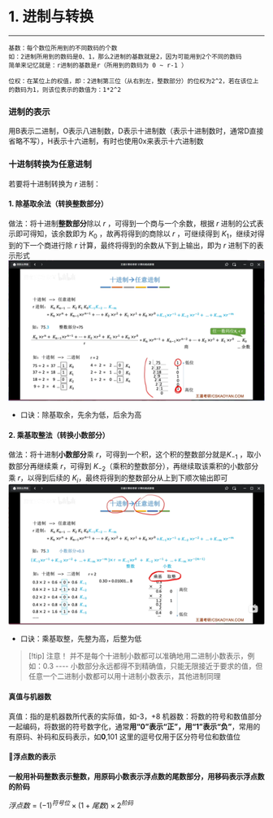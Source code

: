 # 1. 进制与转换

---

```
基数：每个数位所用到的不同数码的个数
如：2进制所用到的数码是0、1，那么2进制的基数就是2，因为可能用到2个不同的数码
简单来记忆就是：r进制的基数是r（所用到的数码为 0 ~ r-1 ）
```
```
位权：在某位上的权值，即：2进制第三位（从右到左，整数部分）的位权为2^2，若在该位上的数码为1，则该位表示的数值为：1*2^2
```

### 进制的表示

用B表示二进制，O表示八进制数，D表示十进制数（表示十进制数时，通常D直接省略不写），H表示十六进制，有时也使用0x来表示十六进制数
### 十进制转换为任意进制

若要将十进制转换为 $r$ 进制：
#### 1. 除基取余法（转换整数部分）

做法：将十进制**整数部分**除以 $r$ ，可得到一个商与一个余数，根据 $r$ 进制的公式表示即可得知，该余数即为 $K_0$ ，故再将得到的商除以 $r$ ，可继续得到 $K_1$，继续对得到的下一个商进行除 $r$ 计算，最终将得到的余数从下到上输出，即为 $r$ 进制下的表示形式
![](assets/Pasted%20image%2020250509184047.png)

- 口诀：除基取余，先余为低，后余为高

#### 2. 乘基取整法（转换小数部分）

做法：将十进制**小数部分**乘 $r$，可得到一个积，这个积的整数部分就是$K_{-1}$ ，取小数部分再继续乘 $r$，可得到 $K_{-2}$（乘积的整数部分），再继续取该乘积的小数部分乘 $r$，以得到后续的 $K_i$，最终将得到的整数部分从上到下顺次输出即可
![](assets/Pasted%20image%2020250509185750.png)

- 口诀：乘基取整，先整为高，后整为低

>[!tip] 注意！
>并不是每个十进制小数都可以准确地用二进制小数表示，例如：0.3 ---- 小数部分永远都得不到精确值，只能无限接近于要求的值，但任意一个二进制小数都可以用十进制小数表示，其他进制同理

#### 真值与机器数

真值：指的是机器数所代表的实际值，如-3，+8
机器数：将数的符号和数值部分一起编码，将数据的符号数字化，通常**用“0”表示“正”，用“1”表示“负”**，常用的有原码、补码和反码表示，如**0**,101 这里的逗号仅用于区分符号位和数值位

#### 🌟浮点数的表示

**一般用补码整数表示整数，用原码小数表示浮点数的尾数部分，用移码表示浮点数的阶码**

$浮点数=(-1)^{符号位} × (1 + 尾数) × 2^{阶码}$


